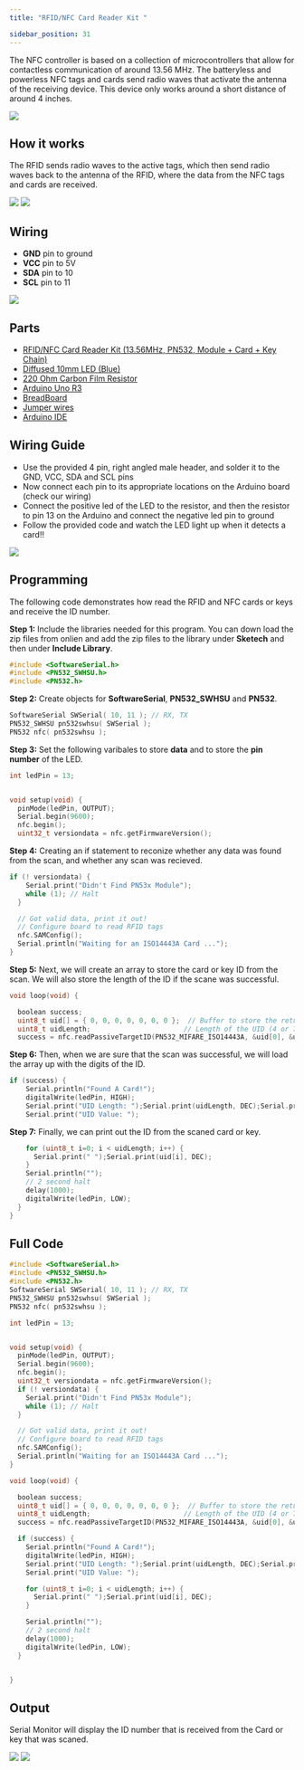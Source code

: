 ```yaml
---
title: "RFID/NFC Card Reader Kit "

sidebar_position: 31
---
```


The NFC controller is based on a collection of microcontrollers that allow for contactless communication of around 13.56 MHz. The batteryless and powerless NFC tags and cards send radio waves that activate the antenna of the receiving device. This device only works around a short distance of around 4 inches. 

![](/img/docs/product_guide/2072(1).jpg)

## How it works
The RFID sends radio waves to the active tags, which then send radio waves back to the antenna of the RFID, where the data from the NFC tags and cards are received.

![](/img/docs/product_guide/2072(2).jpg) ![](/img/docs/product_guide/2072(3).jpg) 

## Wiring

* **GND** pin to ground 
* **VCC** pin to 5V
* **SDA** pin to 10
* **SCL** pin to 11

![](/img/docs/product_guide/2072(4).jpg) 

## Parts
* [RFID/NFC Card Reader Kit (13.56MHz, PN532, Module + Card + Key Chain)](https://www.canadarobotix.com/products/2072)
* [Diffused 10mm LED (Blue)](https://www.canadarobotix.com/products/1956)
* [220 Ohm Carbon Film Resistor](https://www.canadarobotix.com/products/1770)
* [Arduino Uno R3](https://www.canadarobotix.com/products/60)
* [BreadBoard](https://www.canadarobotix.com/products/223)
* [Jumper wires](https://www.canadarobotix.com/products/922)
* [Arduino IDE](https://www.arduino.cc/en/software)


## Wiring Guide 

* Use the provided 4 pin, right angled male header, and solder it to the GND, VCC, SDA and SCL pins
* Now connect each pin to its appropriate locations on the Arduino board (check our wiring) 
* Connect the positive led of the LED to the resistor, and then the resistor to pin 13 on the Arduino and connect the negative led pin to ground
* Follow the provided code and watch the LED light up when it detects a card!!

![](/img/docs/product_guide/2072(5).jpg) 

<!-- ![](/img/docs/product_guide/1124(6).jpg) -->

## Programming
<!-- ![](/img/docs/product_guide/2290(4).jpg) -->

The following code demonstrates how read the RFID and NFC cards or keys and receive the ID number.

**Step 1:** Include the libraries needed for this program. You can down load the zip files from onlien and add the zip files to 
the library under **Sketech** and then under **Include Library**.

```c
#include <SoftwareSerial.h>
#include <PN532_SWHSU.h>
#include <PN532.h>
```

**Step 2:** Create objects for **SoftwareSerial**, **PN532_SWHSU** and **PN532**. 

```c
SoftwareSerial SWSerial( 10, 11 ); // RX, TX
PN532_SWHSU pn532swhsu( SWSerial );
PN532 nfc( pn532swhsu );
```

**Step 3:** Set the following varibales to store **data** and to store the **pin number** of the LED. 

```c
int ledPin = 13; 


void setup(void) {
  pinMode(ledPin, OUTPUT);
  Serial.begin(9600);
  nfc.begin();
  uint32_t versiondata = nfc.getFirmwareVersion();
```

**Step 4:** Creating an if statement to reconize whether any data was found from the scan, and whether any scan was recieved.
```c
if (! versiondata) {
    Serial.print("Didn't Find PN53x Module");
    while (1); // Halt
  }

  // Got valid data, print it out!
  // Configure board to read RFID tags
  nfc.SAMConfig();
  Serial.println("Waiting for an ISO14443A Card ...");
}
```

**Step 5:** Next, we will create an array to store the card or key ID from the scan. We will also store the length of the ID if the scane was successful.
```c
void loop(void) {

  boolean success;
  uint8_t uid[] = { 0, 0, 0, 0, 0, 0, 0 };  // Buffer to store the returned UID
  uint8_t uidLength;                       // Length of the UID (4 or 7 bytes depending on ISO14443A card type)
  success = nfc.readPassiveTargetID(PN532_MIFARE_ISO14443A, &uid[0], &uidLength);

```

**Step 6:** Then, when we are sure that the scan was successful, we will load the array up with the digits of the ID.
```c
if (success) {
    Serial.println("Found A Card!");
    digitalWrite(ledPin, HIGH);
    Serial.print("UID Length: ");Serial.print(uidLength, DEC);Serial.println(" bytes");
    Serial.print("UID Value: ");
```

**Step 7:** Finally, we can print out the ID from the scaned card or key.
```c
    for (uint8_t i=0; i < uidLength; i++) {
      Serial.print(" ");Serial.print(uid[i], DEC);
    }
    Serial.println("");
    // 2 second halt
    delay(1000);
    digitalWrite(ledPin, LOW);
  }
}
```

## Full Code

```c
#include <SoftwareSerial.h>
#include <PN532_SWHSU.h>
#include <PN532.h>
SoftwareSerial SWSerial( 10, 11 ); // RX, TX
PN532_SWHSU pn532swhsu( SWSerial );
PN532 nfc( pn532swhsu );

int ledPin = 13; 


void setup(void) {
  pinMode(ledPin, OUTPUT);
  Serial.begin(9600);
  nfc.begin();
  uint32_t versiondata = nfc.getFirmwareVersion();
  if (! versiondata) {
    Serial.print("Didn't Find PN53x Module");
    while (1); // Halt
  }

  // Got valid data, print it out!
  // Configure board to read RFID tags
  nfc.SAMConfig();
  Serial.println("Waiting for an ISO14443A Card ...");
}

void loop(void) {

  boolean success;
  uint8_t uid[] = { 0, 0, 0, 0, 0, 0, 0 };  // Buffer to store the returned UID
  uint8_t uidLength;                       // Length of the UID (4 or 7 bytes depending on ISO14443A card type)
  success = nfc.readPassiveTargetID(PN532_MIFARE_ISO14443A, &uid[0], &uidLength);

  if (success) {
    Serial.println("Found A Card!");
    digitalWrite(ledPin, HIGH);
    Serial.print("UID Length: ");Serial.print(uidLength, DEC);Serial.println(" bytes");
    Serial.print("UID Value: ");

    for (uint8_t i=0; i < uidLength; i++) {
      Serial.print(" ");Serial.print(uid[i], DEC);
    }

    Serial.println("");
    // 2 second halt
    delay(1000);
    digitalWrite(ledPin, LOW);
  }


}
```

## Output
Serial Monitor will display the ID number that is received from the Card or key that was scaned.

![](/img/docs/product_guide/2072(6).jpg)  ![](/img/docs/product_guide/2072(7).jpg) 

<!-- ![](/img/docs/product_guide/1072_01.gif)
![](/img/docs/product_guide/1072_04.png) -->